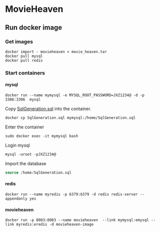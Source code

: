# MovieHeaven
##  Run docker image
### Get images
```shell
docker import - movieheaven < movie_heaven.tar
docker pull mysql
docker pull redis
```
### Start containers
#### mysql
```shell
docker run --name mymysql -e MYSQL_ROOT_PASSWORD=JXZ1234@ -d -p 3306:3306  mysql
```
Copy [SqlGeneration.sql](SqlGeneration.sql) into the container.
```shell
docker cp SqlGeneration.sql mymysql:/home/SqlGeneration.sql
```
Enter the container
```shell
sudo docker exec -it mymysql bash
```
Login mysql
```shell
mysql -uroot -pJXZ1234@
```
Import the database
```sql
source /home/SqlGeneration.sql
```
#### redis
```shell
docker run --name myredis -p 6379:6379 -d redis redis-server --appendonly yes
```
#### movieheaven
```shell
docker run -p 8083:8083 --name movieheaven  --link mymysql:emysql --link myredis:eredis -d movieheaven-image
```